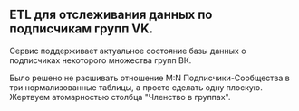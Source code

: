 ## ETL для отслеживания данных по подписчикам групп VK. 

Сервис поддерживает актуальное состояние базы данных о подписчиках некоторого множества групп ВК.

Было решено не расшивать отношение M:N Подписчики-Сообщества в три нормализованные таблицы, а просто сделать одну плоскую. Жертвуем атомарностью столбца "Членство в группах".